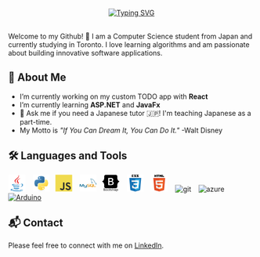 <br>
<div align="center"><a href="https://git.io/typing-svg"><img src="https://readme-typing-svg.demolab.com?font=Raleway&weight=800&size=35&pause=1000&color=863FFF&center=true&random=false&width=435&lines=Hi+there%2C+I'm+Mei+%F0%9F%99%8B%E2%80%8D%E2%99%80%EF%B8%8F" alt="Typing SVG" /></a></div>
<br>

Welcome to my Github! 👋 I am a Computer Science student from Japan and currently studying in Toronto. I love learning algorithms and am passionate about building innovative software applications.

## 🗽 About Me 
*  I’m currently working on my custom TODO app with **React**
*  I’m currently learning **ASP.NET** and **JavaFx**
*  💬 Ask me if you need a Japanese tutor 🇯🇵! I'm teaching Japanese as a part-time.
*  My Motto is *"If You Can Dream It, You Can Do It."* -Walt Disney
 
  

## 🛠 Languages and Tools
<p align="left">
<!-- Java -->
<img src="https://raw.githubusercontent.com/devicons/devicon/master/icons/java/java-original.svg" alt="java" width="35" height="35"/> &ensp;
<!-- python-->
<img src="https://raw.githubusercontent.com/devicons/devicon/master/icons/python/python-original.svg" alt="python" width="35" height="35"/>&ensp;
<!-- JS-->
 <img src="https://raw.githubusercontent.com/devicons/devicon/master/icons/javascript/javascript-original.svg" alt="javascript" width="35" height="35"/> &ensp;
<!-- mysql-->
<img src="https://raw.githubusercontent.com/devicons/devicon/master/icons/mysql/mysql-original-wordmark.svg" alt="mysql" width="35" height="35"/>&ensp;
<!-- boostrap-->
<img src="https://raw.githubusercontent.com/devicons/devicon/master/icons/bootstrap/bootstrap-plain-wordmark.svg" alt="bootstrap" width="35" height="35"/> &ensp;
<!-- CSS -->
<img src="https://raw.githubusercontent.com/devicons/devicon/master/icons/css3/css3-original-wordmark.svg" alt="css3" width="35" height="35"/> &ensp;
<!-- html-->
<img src="https://raw.githubusercontent.com/devicons/devicon/master/icons/html5/html5-original-wordmark.svg" alt="html5" width="35" height="35"/> &ensp;
<!--Git-->
<img src="https://www.vectorlogo.zone/logos/git-scm/git-scm-icon.svg" alt="git" width="35" height="35"/> &ensp;
<!--Azure-->
<img src="https://www.vectorlogo.zone/logos/microsoft_azure/microsoft_azure-icon.svg" alt="azure" width="35" height="35"/> &ensp;
<!--Arduino -->
<a href="https://www.arduino.cc/" target="_blank" rel="no-referrer"> <img src="https://cdn.worldvectorlogo.com/logos/arduino-1.svg" alt="Arduino" width="35" height="35"/> </a> 
</p>

## 📬 Contact 
Please feel free to connect with me on [LinkedIn](www.linkedin.com/in/mei-hirata).



<!--
**IanTeddy/IanTeddy** is a ✨ _special_ ✨ repository because its `README.md` (this file) appears on your GitHub profile.

Here are some ideas to get you started:
- 🔭 I’m currently working on ...
- 🌱 I’m currently learning ...
- 👯 I’m looking to collaborate on ...
- 🤔 I’m looking for help with ...
- 💬 Ask me about ...
- 📫 How to reach me: ...
- 😄 Pronouns: ...
- ⚡ Fun fact: ...
-->
